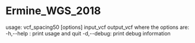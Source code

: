 # Ermine_WGS_2018
usage: 
    vcf_spacing50 [options] input_vcf output_vcf
where the options are:
    -h,--help : print usage and quit
    -d,--debug: print debug information
